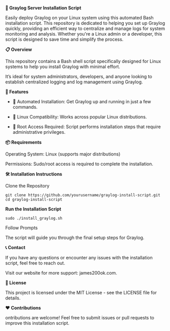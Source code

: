 **🚀 Graylog Server Installation Script**

   Easily deploy Graylog on your Linux system using this automated Bash installation script.
This repository is dedicated to helping you set up Graylog quickly, providing an efficient way to centralize and manage logs for system monitoring and analysis. Whether you're a Linux admin or a developer, this script is designed to save time and simplify the process.

**📋 Overview**

This repository contains a Bash shell script specifically designed for Linux systems to help you install Graylog with minimal effort.

It’s ideal for system administrators, developers, and anyone looking to establish centralized logging and log management using Graylog.

**🎯 Features**

   - 📌 Automated Installation: Get Graylog up and running in just a few commands.
   
   - 🔧 Linux Compatibility: Works across popular Linux distributions.
   
   - 🔐 Root Access Required: Script performs installation steps that require administrative privileges.

**📦 Requirements**

   Operating System: Linux (supports major distributions)
   
   Permissions: Sudo/root access is required to complete the installation.



**🛠️ Installation Instructions**

Clone the Repository

    git clone https://github.com/yourusername/graylog-install-script.git  
    cd graylog-install-script  


**Run the Installation Script**

    sudo ./install_graylog.sh  


Follow Prompts

   The script will guide you through the final setup steps for Graylog.


**📞 Contact**

If you have any questions or encounter any issues with the installation script, feel free to reach out.

Visit our website for more support: james200ok.com.


**📜 License**

This project is licensed under the MIT License - see the LICENSE file for details.


**❤️ Contributions**

ontributions are welcome! Feel free to submit issues or pull requests to improve this installation script.

